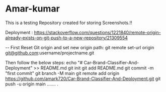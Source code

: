 # Amar-kumar
This is a testing Repository created for storing Screenshots.!!


Deployment :
https://stackoverflow.com/questions/1221840/remote-origin-already-exists-on-git-push-to-a-new-repository/21309554

-- First Reset Git origin and set new origin path:
git remote set-url origin git@github.com:username/projectname.git

Then follow the below steps:
echo "# Car-Brand-Classifier-And-Deployment" >> README.md
git init
git add README.md
git commit -m "first commit"
git branch -M main
git remote add origin https://github.com/amark720/Car-Brand-Classifier-And-Deployment.git
git push -u origin main
.......
.
